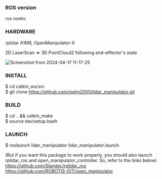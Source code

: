 ### ROS version
ros noetic

### HARDWARE 
rplidar A1M8, OpenManipulator-X


2D LaserScan => 3D PointCloud2 following end-effector's state  



![Screenshot from 2024-04-17 11-17-25](https://github.com/sjahn2000/lidar_manipulator/assets/60663351/edaf41c2-5d07-4bfa-8d7a-5a4235ae80db)


### INSTALL  
  $ cd catkin_ws/src  
  $ git clone https://github.com/sjahn2000/lidar_manipulator.git

### BUILD  
  $ cd .. && catkin_make  
  $ source dev/setup.bash

### LAUNCH  
  $ roslaunch lidar_manipulator lidar_manipulator.launch

(But if you want this package to work properly, you should also launch rplidar_ros and open_manipulator_controller. So, refer to the links below)  
https://github.com/Slamtec/rplidar_ros  
https://github.com/ROBOTIS-GIT/open_manipulator

